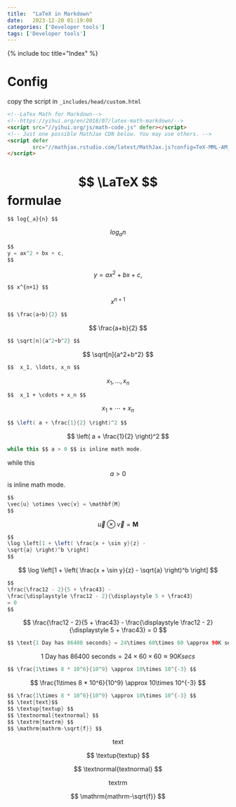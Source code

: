 ```yaml
---
title:  "LaTeX in Markdown"
date:   2023-12-20 01:19:00
categories: ['Developer tools']
tags: ['Developer tools']
---
```


{% include toc title="Index" %}

# Config

copy the script in `_includes/head/custom.html`

```html
<!--LaTex Math for Markdown-->
<!--https://yihui.org/en/2018/07/latex-math-markdown/-->
<script src="//yihui.org/js/math-code.js" defer></script>
<!-- Just one possible MathJax CDN below. You may use others. -->
<script defer
        src="//mathjax.rstudio.com/latest/MathJax.js?config=TeX-MML-AM_CHTML">
</script>
```

# $$ \LaTeX $$  formulae

```
$$ log{_a}{n} $$
```

$$ log{_a}{n} $$


```java
$$
y = ax^2 + bx + c,
$$
```

$$
y = ax^2 + bx + c,
$$

```
$$ x^{n+1} $$
```

$$ x^{n+1} $$

```java
$$ \frac{a+b}{2} $$
```

$$ \frac{a+b}{2} $$

```java
$$ \sqrt[n]{a^2+b^2} $$
```

$$ \sqrt[n]{a^2+b^2} $$

```java
$$  x_1, \ldots, x_n $$
```

$$  x_1, \ldots, x_n $$

```
$$  x_1 + \cdots + x_n $$
```

$$  x_1 + \cdots + x_n $$

```java
$$ \left( a + \frac{1}{2} \right)^2 $$
```

$$ \left( a + \frac{1}{2} \right)^2 $$


```java
while this $$ a > 0 $$ is inline math mode.
```
while this $$ a > 0 $$ is inline math mode.


```java
$$
\vec{u} \otimes \vec{v} = \mathbf{M}
$$
```

$$
\vec{u} \otimes \vec{v} = \mathbf{M}
$$

```java
$$
\log \left[1 + \left( \frac{x + \sin y}{z} -
\sqrt{a} \right)^b \right]
$$
```

$$
\log \left[1 + \left( \frac{x + \sin y}{z} -
\sqrt{a} \right)^b \right]
$$

```java
$$
\frac{\frac12 - 2}{5 + \frac43} -
\frac{\displaystyle \frac12 - 2}{\displaystyle 5 + \frac43}
= 0
$$
```

$$
\frac{\frac12 - 2}{5 + \frac43} -
\frac{\displaystyle \frac12 - 2}{\displaystyle 5 + \frac43}
= 0
$$

```java
$$ \text{1 Day has 86400 seconds} = 24\times 60\times 60 \approx 90K secs $$
```
$$ \text{1 Day has 86400 seconds} = 24\times 60\times 60 \approx 90K secs $$

```java
$$ \frac{1\times 8 * 10^6}{10^9} \approx 10\times 10^{-3} $$
```
$$ \frac{1\times 8 * 10^6}{10^9} \approx 10\times 10^{-3} $$

```java
$$ \frac{1\times 8 * 10^6}{10^9} \approx 10\times 10^{-3} $$
$$ \text{text}$$
$$ \textup{textup} $$
$$ \textnormal{textnormal} $$
$$ \textrm{textrm} $$
$$ \mathrm{mathrm-\sqrt{f}} $$
```

$$ \text{text}$$

$$ \textup{textup} $$

$$ \textnormal{textnormal} $$

$$ \textrm{textrm} $$

$$ \mathrm{mathrm-\sqrt{f}} $$
